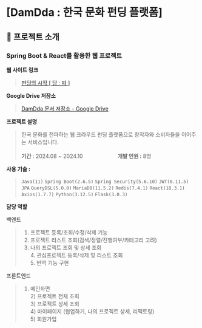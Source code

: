 # [DamDda : 한국 문화 펀딩 플랫폼]

## 📌 프로젝트 소개

### **Spring Boot & React를 활용한 웹 프로젝트**

**웹 사이트 링크**

> [펀딩의 시작 [ 담 ː 따 ]](http://www.damdda.store/)

**Google Drive 저장소**

> [DamDda 문서 저장소 - Google Drive](https://drive.google.com/drive/folders/1r0N5M5lFPGgJ2WB9kIYk3wuLLrgDMTNd?usp=drive_link)

**프로젝트 설명**

> 한국 문화를 전파하는 웹 크라우드 펀딩 플랫폼으로 창작자와 소비자들을 이어주는 서비스입니다. <br/><br/>  **기간** : 2024.08 ~ 2024.10 &emsp;&emsp;&emsp;&emsp;&emsp;&emsp; **개발 인원 :** 8명

**사용 기술 :**

> `Java(11)` `Spring Boot(2.6.5)` `Spring Security(5.6.10)` `JWT(0.11.5)` `JPA` `QueryDSL(5.0.0)` `MariaDB(11.5.2)` `Redis(7.4.1)` `React(18.3.1)` `Axios(1.7.7)` `Python(3.12.5)` `Flask(3.0.3)`


**담당 역할**

백엔드
> 1. 프로젝트 등록/조회/수정/삭제 기능
> 2. 프로젝트 리스트 조회(검색/정렬/진행여부/카테고리 고려)
> 3. 나의 프로젝트 조회 및 상세 조회 <br/> 4. 관심프로젝트 등록/삭제 및 리스트 조회 <br/> 5. 번역 기능 구현

프론트엔드
> 1) 메인화면 <br/> 2) 프로젝트 전체 조회 <br/> 3) 프로젝트 상세 조회 <br/> 4) 마이페이지 (협업하기, 나의 프로젝트 상세, 리팩토링) <br/> 5) 회원가입
